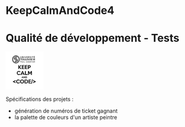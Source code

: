 # KeepCalmAndCode4

# Qualité de développement - Tests
<img src="images/kcc.png" alt="Logo" width="100"/>

Spécifications des projets :
- génération de numéros de ticket gagnant
- la palette de couleurs d'un artiste peintre
